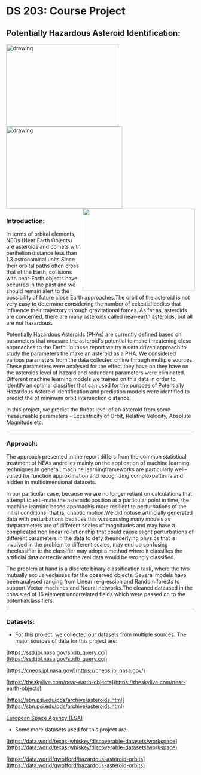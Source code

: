 
# DS 203: Course Project
## Potentially Hazardous Asteroid Identification:
<p float="left">
<img src="https://s3.india.com/wp-content/uploads/2020/11/as-2.jpg" alt="drawing" height="220" width="300" align="left"/>
<img src="https://cdn.mos.cms.futurecdn.net/hxR7V9GtT6StwNYpCa2ghK-1200-80.jpeg" alt="drawing" height="220" width="310" align="center"/>
<img src="https://static.independent.co.uk/s3fs-public/thumbnails/image/2015/06/29/16/asteroid-alamy.jpg" height="220" width="300" align="right"/>
</p>

### Introduction:
In terms of orbital elements, NEOs (Near Earth Objects) are asteroids and comets with perihelion distance less than 1.3 astronomical units.Since their orbital paths often cross that of the Earth, collisions with near-Earth objects have occurred in the past and we should remain alert to the possibility of future close Earth approaches.The orbit of the asteroid is not very easy to determine considering the number of celestial bodies that influence their trajectory through gravitational forces. As far as, asteroids are
concerned, there are many asteroids called near-earth asteroids, but all are not hazardous.

Potentially Hazardous Asteroids (PHAs) are currently defined based on parameters that measure the asteroid's potential to make threatening close approaches to the Earth. In these report we try a data driven approach to study the parameters the make an asteroid as a PHA. We considered various parameters from the data collected online through multiple sources. These parameters were analysed for the effect they have on they have on the asteroids level of hazard and redundant parameters were eliminated. Different machine learning models we trained on this data in order to identify an optimal classifier that can used for the purpose of Potentially Hazardous Asteroid Identification and prediction models were identified to predict the of minimum orbit intersection distance.

In this project, we predict the threat level of an asteroid from some measureable parameters - Eccentricity of Orbit, Relative Velocity, Absolute Magnitude etc.
________________
### Approach:
The approach presented in the report differs from the common statistical treatment of NEAs andrelies mainly on the application of machine learning techniques.In general, machine learningframeworks are particularly well-suited for function approximation and recognizing complexpatterns and hidden in multidimensional datasets.

In our particular case,  because we are no longer reliant on calculations that attempt to esti-mate the asteroids position at a particular point in time, the machine learning based approachis more resilient to perturbations of the initial conditions, that is, chaotic motion.We did notuse artificially generated data with perturbations because this was causing many models as theparameters are of different scales of magnitudes and may have a complicated non linear re-lationship that could cause slight perturbations of different parameters in the data to defy theunderlying physics that is involved in the problem to different scales, may end up confusing theclassifier ie the classifier may adopt a method where it classifies the artificial data correctly andthe real data would be wrongly classified.

The problem at hand is a discrete binary classification task, where the two mutually exclusiveclasses for the observed objects.  Several models have been analysed ranging from Linear re-gression and Random forests to support Vector machines and Neural networks.The cleaned dataused in the consisted of 16 element uncorrelated fields which were passed on to the potentialclassifiers.
_______________
### Datasets:
* For this project, we collected our datasets from multiple sources. The major sources of data for this project are: 

[https://ssd.jpl.nasa.gov/sbdb_query.cgi](https://ssd.jpl.nasa.gov/sbdb_query.cgi)

[https://cneos.jpl.nasa.gov/](https://cneos.jpl.nasa.gov/)

[https://theskylive.com/near-earth-objects](https://theskylive.com/near-earth-objects)

[https://sbn.psi.edu/pds/archive/asteroids.html](https://sbn.psi.edu/pds/archive/asteroids.html)

[European Space Agency (ESA)](http://neo.ssa.esa.int/close-approaches)

* Some more datasets used for this project are: 

[https://data.world/texas-whiskey/discoverable-datasets/workspace](https://data.world/texas-whiskey/discoverable-datasets/workspace)

[https://data.world/qwofford/hazardous-asteroid-orbits](https://data.world/qwofford/hazardous-asteroid-orbits)





